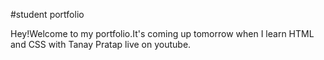 #student portfolio

Hey!Welcome to my portfolio.It's coming up tomorrow when I learn HTML and CSS with Tanay Pratap live on youtube.